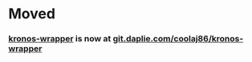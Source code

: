 # Moved
### [kronos-wrapper](https://git.daplie.com/coolaj86/kronos-wrapper) is now at [git.daplie.com/coolaj86/kronos-wrapper](https://git.daplie.com/coolaj86/kronos-wrapper)
